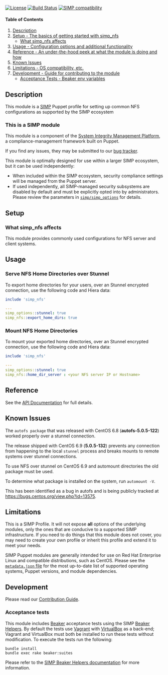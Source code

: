 [![License](http://img.shields.io/:license-apache-blue.svg)](http://www.apache.org/licenses/LICENSE-2.0.html) [![Build Status](https://travis-ci.org/simp/pupmod-simp-simp_nfs.svg)](https://travis-ci.org/simp/pupmod-simp-simp_nfs) [![SIMP compatibility](https://img.shields.io/badge/SIMP%20compatibility-6.*-orange.svg)](https://img.shields.io/badge/SIMP%20compatibility-6.*-orange.svg)

#### Table of Contents

1. [Description](#description)
2. [Setup - The basics of getting started with simp_nfs](#setup)
    * [What simp_nfs affects](#what-simp_nfs-affects)
3. [Usage - Configuration options and additional functionality](#usage)
4. [Reference - An under-the-hood peek at what the module is doing and how](#reference)
5. [Known Issues](#known-issues)
6. [Limitations - OS compatibility, etc.](#limitations)
7. [Development - Guide for contributing to the module](#development)
    * [Acceptance Tests - Beaker env variables](#acceptance-tests)

## Description

This module is a [SIMP](https://simp-project.com) Puppet profile for setting up
common NFS configurations as supported by the SIMP ecosystem

### This is a SIMP module

This module is a component of the [System Integrity Management Platform](https://github.com/NationalSecurityAgency/SIMP), a
compliance-management framework built on Puppet.

If you find any issues, they may be submitted to our [bug tracker](https://simp-project.atlassian.net/).

This module is optimally designed for use within a larger SIMP ecosystem, but
it can be used independently:

 * When included within the SIMP ecosystem, security compliance settings will
   be managed from the Puppet server.
 * If used independently, all SIMP-managed security subsystems are disabled by
   default and must be explicitly opted into by administrators.  Please review
   the parameters in
   [`simp/simp_options`](https://github.com/simp/pupmod-simp-simp_options) for
   details.

## Setup

### What simp_nfs affects

This module provides commonly used configurations for NFS server and client
systems.

## Usage

### Serve NFS Home Directories over Stunnel

To export home directories for your users, over an Stunnel encrypted
connection, use the following code and Hiera data:

```ruby
include 'simp_nfs'
```

```yaml
---
simp_options::stunnel: true
simp_nfs::export_home_dirs: true
```

### Mount NFS Home Directories

To mount your exported home directories, over an Stunnel encrypted connection,
use the following code and Hiera data:

```ruby
include 'simp_nfs'
```

```yaml
---
simp_options::stunnel: true
simp_nfs::home_dir_server : <your NFS server IP or Hostname>
```

## Reference

See the [API Documentation](https://github.com/simp/pupmod-simp-simp_nfs/tree/master/docs/index.html) for full details.

## Known Issues

The ``autofs package`` that was released with CentOS 6.8 (**autofs-5.0.5-122**) worked
properly over a stunnel connection.

The release shipped with CentOS 6.9 (**5.0.5-132**) prevents any connection from happening
to the local ``stunnel`` process and breaks mounts to remote systems over stunnel connections.

To use NFS over stunnel on CentOS 6.9 and automount directories the old package must be used.

To determine what package is installed on the system, run ``automount -V``.

This has been identified as a bug in autofs and is being publicly
tracked at https://bugs.centos.org/view.php?id=13575.

## Limitations

This is a SIMP Profile. It will not expose **all** options of the underlying
modules, only the ones that are conducive to a supported SIMP infrastructure.
If you need to do things that this module does not cover, you may need to
create your own profile or inherit this profile and extend it to meet your
needs.

SIMP Puppet modules are generally intended for use on Red Hat Enterprise Linux
and compatible distributions, such as CentOS. Please see the
[`metadata.json` file](./metadata.json) for the most up-to-date list of
supported operating systems, Puppet versions, and module dependencies.

## Development

Please read our [Contribution Guide](http://simp-doc.readthedocs.io/en/stable/contributors_guide/index.html).

### Acceptance tests

This module includes [Beaker](https://github.com/puppetlabs/beaker) acceptance
tests using the SIMP [Beaker Helpers](https://github.com/simp/rubygem-simp-beaker-helpers).
By default the tests use [Vagrant](https://www.vagrantup.com/) with
[VirtualBox](https://www.virtualbox.org) as a back-end; Vagrant and VirtualBox
must both be installed to run these tests without modification. To execute the
tests run the following:

```shell
bundle install
bundle exec rake beaker:suites
```

Please refer to the [SIMP Beaker Helpers documentation](https://github.com/simp/rubygem-simp-beaker-helpers/blob/master/README.md)
for more information.
